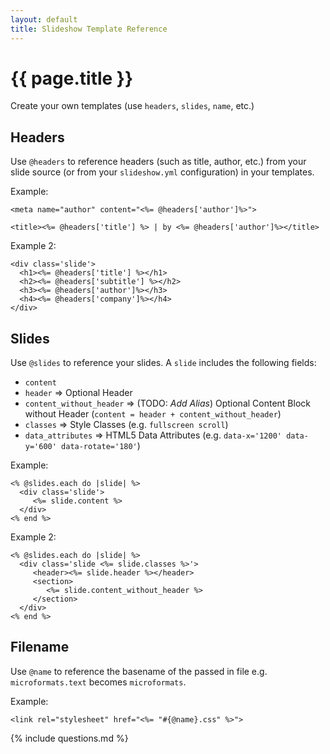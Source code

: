 ```yaml
---
layout: default
title: Slideshow Template Reference
---
```


# {{ page.title }}


Create your own templates (use `headers`, `slides`, `name`, etc.)


## Headers 

Use `@headers` to reference headers (such as title, author, etc.) from your slide source
(or from your `slideshow.yml` configuration) in your templates.

Example:

~~~
<meta name="author" content="<%= @headers['author']%>">

<title><%= @headers['title'] %> | by <%= @headers['author']%></title>
~~~

Example 2:

~~~
<div class='slide'>
  <h1><%= @headers['title'] %></h1>
  <h2><%= @headers['subtitle'] %></h2>
  <h3><%= @headers['author']%></h3>
  <h4><%= @headers['company']%></h4>
</div>
~~~


## Slides

Use `@slides` to reference your slides. A `slide` includes the following fields:

* `content` 
* `header`   => Optional Header                    
* `content_without_header`   => (TODO: _Add Alias_) Optional Content Block without Header (`content = header + content_without_header`)  
* `classes`   =>  Style Classes (e.g. `fullscreen scroll`)  
* `data_attributes`  => HTML5 Data Attributes (e.g. `data-x='1200' data-y='600' data-rotate='180'`)

Example:

~~~
<% @slides.each do |slide| %>
  <div class='slide'>
     <%= slide.content %>
  </div>
<% end %>
~~~

Example 2:

~~~
<% @slides.each do |slide| %>
  <div class='slide <%= slide.classes %>'>
     <header><%= slide.header %></header>
     <section>
        <%= slide.content_without_header %>
     </section>
  </div>
<% end %>
~~~


## Filename

Use `@name` to reference the basename of the passed in file e.g. `microformats.text` becomes `microformats`.

Example:

~~~
<link rel="stylesheet" href="<%= "#{@name}.css" %>">
~~~


{% include questions.md %}

